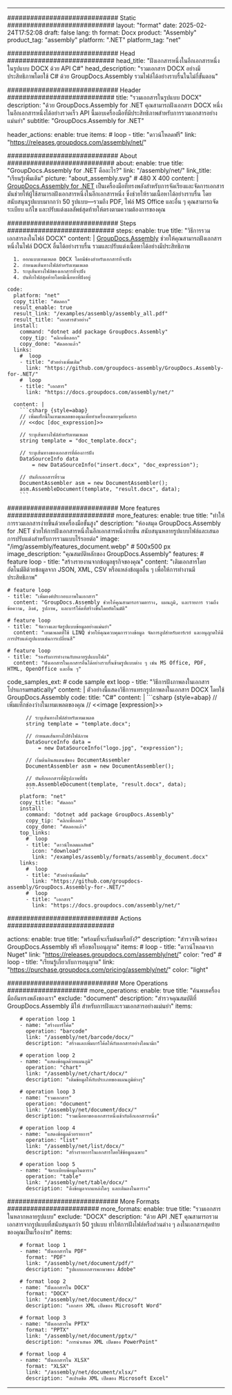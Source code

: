 



---
############################# Static ############################
layout: "format"
date:  2025-02-24T17:52:08
draft: false
lang: th
format: Docx
product: "Assembly"
product_tag: "assembly"
platform: ".NET"
platform_tag: "net"

############################# Head ############################
head_title: "ฝังเอกสารหนึ่งในอีกเอกสารหนึ่งในรูปแบบ DOCX ด้วย API C#"
head_description: "รวมเอกสาร DOCX อย่างมีประสิทธิภาพโดยใช้ C# ด้วย GroupDocs.Assembly รวมไฟล์ได้อย่างราบรื่นในไม่กี่ขั้นตอน"

############################# Header ############################
title: "รวมเอกสารในรูปแบบ DOCX" 
description: "ด้วย GroupDocs.Assembly for .NET คุณสามารถฝังเอกสาร DOCX หนึ่งในอีกเอกสารหนึ่งได้อย่างรวดเร็ว API นี้มอบเครื่องมือที่มีประสิทธิภาพสำหรับการรวมเอกสารอย่างแม่นยำ"
subtitle: "GroupDocs.Assembly for .NET" 

header_actions:
  enable: true
  items:
    #  loop
    - title: "ดาวน์โหลดฟรี"
      link: "https://releases.groupdocs.com/assembly/net/"
      
############################# About ############################
about:
    enable: true
    title: "GroupDocs.Assembly for .NET คืออะไร?"
    link: "/assembly/net/"
    link_title: "เรียนรู้เพิ่มเติม"
    picture: "about_assembly.svg" # 480 X 400
    content: |
       [GroupDocs.Assembly for .NET](/assembly/net/) เป็นเครื่องมือที่ทรงพลังสำหรับการจัดเรียงและจัดการเอกสาร มันช่วยให้ผู้ใช้สามารถฝังเอกสารหนึ่งในอีกเอกสารหนึ่ง ซึ่งช่วยให้รวมเนื้อหาได้อย่างราบรื่น โดยสนับสนุนรูปแบบมากกว่า 50 รูปแบบ—รวมถึง PDF, ไฟล์ MS Office และอื่น ๆ คุณสามารถจัดระเบียบ แก้ไข และปรับแต่งผลลัพธ์สุดท้ายให้ตรงตามความต้องการของคุณ

############################# Steps ############################
steps:
    enable: true
    title: "วิธีการรวมเอกสารลงในไฟล์ DOCX"
    content: |
      [GroupDocs.Assembly](/assembly/net/) ช่วยให้คุณสามารถฝังเอกสารหนึ่งในไฟล์ DOCX อื่นได้อย่างราบรื่น รวมและปรับแต่งเนื้อหาได้อย่างมีประสิทธิภาพ
      
      1. ออกแบบเทมเพลต DOCX โดยมีช่องสำหรับเอกสารที่จะฝัง
      2. กำหนดเส้นทางไฟล์สำหรับเทมเพลต
      3. ระบุเส้นทางไฟล์ของเอกสารที่จะฝัง
      4. บันทึกไฟล์สุดท้ายโดยมีเนื้อหาที่ฝังอยู่
   
    code:
      platform: "net"
      copy_title: "คัดลอก"
      result_enable: true
      result_link: "/examples/assembly/assembly_all.pdf"
      result_title: "เอกสารตัวอย่าง"
      install:
        command: "dotnet add package GroupDocs.Assembly"
        copy_tip: "คลิกเพื่อลอก"
        copy_done: "คัดลอกแล้ว"
      links:
        #  loop
        - title: "ตัวอย่างเพิ่มเติม"
          link: "https://github.com/groupdocs-assembly/GroupDocs.Assembly-for-.NET/"
        #  loop
        - title: "เอกสาร"
          link: "https://docs.groupdocs.com/assembly/net/"
          
      content: |
        ```csharp {style=abap}
        // เพิ่มแท็กนี้ในเทมเพลตของคุณเพื่อทำเครื่องหมายจุดที่แทรก
        // <<doc [doc_expression]>>

        // ระบุเส้นทางไฟล์สำหรับเทมเพลต
        string template = "doc_template.docx";

        // ระบุเส้นทางของเอกสารที่ต้องการฝัง
        DataSourceInfo data 
            = new DataSourceInfo("insert.docx", "doc_expression");

        // บันทึกเอกสารที่รวม
        DocumentAssembler asm = new DocumentAssembler();
        asm.AssembleDocument(template, "result.docx", data);
        ```            

############################# More features ############################
more_features:
  enable: true
  title: "ทำให้การรวมเอกสารง่ายขึ้นด้วยเครื่องมือขั้นสูง"
  description: "ห้องสมุด GroupDocs.Assembly for .NET ช่วยให้การฝังเอกสารหนึ่งในอีกเอกสารหนึ่งง่ายขึ้น สนับสนุนหลายรูปแบบไฟล์และเสนอการปรับแต่งสำหรับการรวมแบบไร้รอยต่อ"
  image: "/img/assembly/features_document.webp" # 500x500 px
  image_description: "คุณสมบัติหลักของ GroupDocs.Assembly"
  features:
    # feature loop
    - title: "สร้างรายงานจากข้อมูลธุรกิจของคุณ"
      content: "เติมเอกสารโดยอัตโนมัติด้วยข้อมูลจาก JSON, XML, CSV หรือแหล่งข้อมูลอื่น ๆ เพื่อให้การทำงานมีประสิทธิภาพ"

    # feature loop
    - title: "เพิ่มองค์ประกอบภาพในเอกสาร"
      content: "GroupDocs.Assembly ช่วยให้คุณสามารถรวมตาราง, แผนภูมิ, และรายการ รวมถึงข้อความ, ลิงค์, รูปภาพ, และบาร์โค้ดที่สร้างขึ้นโดยอัตโนมัติ"

    # feature loop
    - title: "จัดวางและจัดรูปแบบข้อมูลอย่างแม่นยำ"
      content: "เทมเพลตที่ใช้ LINQ ช่วยให้คุณควบคุมการวางข้อมูล จัดการลูปสำหรับอาร์เรย์ และอนุญาตให้มีการปรับแต่งรูปแบบเช่นการเปลี่ยนสี"

    # feature loop
    - title: "รองรับการทำงานกับหลายรูปแบบไฟล์"
      content: "ฝังเอกสารในเอกสารอื่นได้อย่างราบรื่นข้ามรูปแบบต่าง ๆ เช่น MS Office, PDF, HTML, OpenOffice และอื่น ๆ"
      
  code_samples_ext:
    # code sample ext loop
    - title: "วิธีการฝังภาพลงในเอกสารโปรแกรมmatically"
      content: |
        ตัวอย่างนี้แสดงวิธีการแทรกรูปภาพลงในเอกสาร DOCX โดยใช้ GroupDocs.Assembly
      code:
        title: "C#"
        content: |
          ```csharp {style=abap}
          // เพิ่มแท็กช่องว่างในเทมเพลตของคุณ
          // <<image [expression]>>

          // ระบุเส้นทางไฟล์สำหรับเทมเพลต
          string template = "template.docx";

          // กำหนดเส้นทางไปยังไฟล์ภาพ
          DataSourceInfo data =
              = new DataSourceInfo("logo.jpg", "expression");

          // เริ่มต้นอินสแตนซ์ของ DocumentAssembler
          DocumentAssembler asm = new DocumentAssembler();

          // บันทึกเอกสารที่มีรูปภาพที่ฝัง
          asm.AssembleDocument(template, "result.docx", data);
          ```
        platform: "net"
        copy_title: "คัดลอก"
        install:
          command: "dotnet add package GroupDocs.Assembly"
          copy_tip: "คลิกเพื่อลอก"
          copy_done: "คัดลอกแล้ว"
        top_links:
          #  loop
          - title: "ดาวน์โหลดผลลัพธ์"
            icon: "download"
            link: "/examples/assembly/formats/assembly_document.docx"
        links:
          #  loop
          - title: "ตัวอย่างเพิ่มเติม"
            link: "https://github.com/groupdocs-assembly/GroupDocs.Assembly-for-.NET/"
          #  loop
          - title: "เอกสาร"
            link: "https://docs.groupdocs.com/assembly/net/"
            

            


############################# Actions ############################

actions:
  enable: true
  title: "พร้อมที่จะเริ่มต้นหรือยัง?"
  description: "สำรวจฟีเจอร์ของ GroupDocs.Assembly ฟรี หรือขอใบอนุญาต"
  items:
    #  loop
    - title: "ดาวน์โหลดจาก Nuget"
      link: "https://releases.groupdocs.com/assembly/net/"
      color: "red"
        #  loop
    - title: "เรียนรู้เกี่ยวกับการอนุญาต"
      link: "https://purchase.groupdocs.com/pricing/assembly/net/"
      color: "light"


############################# More Operations #####################
more_operations:
    enable: true
    title: "ค้นพบเครื่องมืออันทรงพลังของเรา"
    exclude: "document"
    description: "สำรวจคุณสมบัติที่ GroupDocs.Assembly มีให้ สำหรับการฝังและรวมเอกสารอย่างแม่นยำ"
    items: 
          
        # operation loop 1
        - name: "สร้างบาร์โค้ด"
          operation: "barcode"
          link: "/assembly/net/barcode/docx/"
          description: "สร้างและเพิ่มบาร์โค้ดให้กับเอกสารอย่างไดนามิก"

        # operation loop 2
        - name: "แสดงข้อมูลด้วยแผนภูมิ"
          operation: "chart"
          link: "/assembly/net/chart/docx/"
          description: "เติมข้อมูลให้กับประเภทของแผนภูมิต่างๆ"

        # operation loop 3
        - name: "รวมเอกสาร"
          operation: "document"
          link: "/assembly/net/document/docx/"
          description: "รวมเนื้อหาของเอกสารหนึ่งเข้ากับอีกเอกสารหนึ่ง"

        # operation loop 4
        - name: "แสดงข้อมูลด้วยรายการ"
          operation: "list"
          link: "/assembly/net/list/docx/"
          description: "สร้างรายการในเอกสารโดยใช้ข้อมูลเฉพาะ"

        # operation loop 5
        - name: "จัดระเบียบข้อมูลในตาราง"
          operation: "table"
          link: "/assembly/net/table/docx/"
          description: "ดึงข้อมูลจากแหล่งใดๆ และเติมลงในตาราง"
         
          
############################# More Formats ########################
more_formats:
    enable: true
    title: "รวมเอกสารในหลากหลายรูปแบบ"
    exclude: "DOCX"
    description: "ด้วย API .NET คุณสามารถรวมเอกสารจากรูปแบบที่สนับสนุนกว่า 50 รูปแบบ ทำให้การฝังไฟล์หรือส่วนต่าง ๆ ลงในเอกสารสุดท้ายของคุณเป็นเรื่องง่าย"
    items: 
          
        # format loop 1
        - name: "ฝังเอกสารใน PDF"
          format: "PDF"
          link: "/assembly/net/document/pdf/"
          description: "รูปแบบเอกสารพกพาของ Adobe"
          
        # format loop 2
        - name: "ฝังเอกสารใน DOCX"
          format: "DOCX"
          link: "/assembly/net/document/docx/"
          description: "เอกสาร XML เปิดของ Microsoft Word"
          
        # format loop 3
        - name: "ฝังเอกสารใน PPTX"
          format: "PPTX"
          link: "/assembly/net/document/pptx/"
          description: "การนำเสนอ XML เปิดของ PowerPoint"
          
        # format loop 4
        - name: "ฝังเอกสารใน XLSX"
          format: "XLSX"
          link: "/assembly/net/document/xlsx/"
          description: "สเปรดชีต XML เปิดของ Microsoft Excel"


          

---